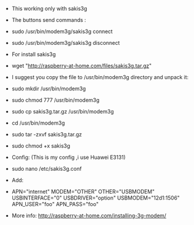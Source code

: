 - This working only with sakis3g
- The buttons send commands :
- sudo /usr/bin/modem3g/sakis3g connect
- sudo /usr/bin/modem3g/sakis3g disconnect

- For install sakis3g 
- wget "http://raspberry-at-home.com/files/sakis3g.tar.gz"
- I suggest you copy the file to /usr/bin/modem3g directory and unpack it:

- sudo mkdir /usr/bin/modem3g
- sudo chmod 777 /usr/bin/modem3g
- sudo cp sakis3g.tar.gz /usr/bin/modem3g
- cd /usr/bin/modem3g
- sudo tar -zxvf sakis3g.tar.gz
- sudo chmod +x sakis3g

- Config: (This is my config ,i use Huawei E3131)
- sudo nano /etc/sakis3g.conf
- Add:
- APN="internet"
MODEM="OTHER"
OTHER="USBMODEM"
USBINTERFACE="0"
USBDRIVER="option"
USBMODEM="12d1:1506"
APN_USER="foo"
APN_PASS="foo"

- More info: http://raspberry-at-home.com/installing-3g-modem/
